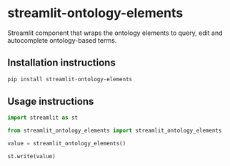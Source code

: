# streamlit-ontology-elements

Streamlit component that wraps the ontology elements to query, edit and autocomplete ontology-based terms.

## Installation instructions 

```sh
pip install streamlit-ontology-elements
```

## Usage instructions

```python
import streamlit as st

from streamlit_ontology_elements import streamlit_ontology_elements

value = streamlit_ontology_elements()

st.write(value)
